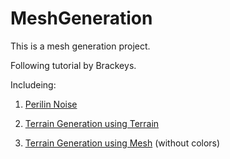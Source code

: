 # MeshGeneration
 This is a mesh generation project.

Following tutorial by Brackeys.

Includeing:

1. [Perilin Noise](https://www.youtube.com/watch?v=bG0uEXV6aHQ)

2. [Terrain Generation using Terrain](https://www.youtube.com/watch?v=vFvwyu_ZKfU)
3. [Terrain Generation using Mesh](https://www.youtube.com/watch?v=64NblGkAabk) (without colors)
